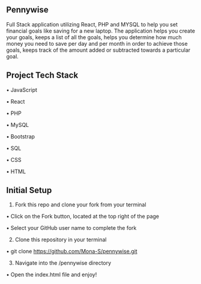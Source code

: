 Pennywise
------
Full Stack application utilizing React, PHP and MYSQL to help you set financial goals like saving for a new laptop. The application helps you create your goals, keeps a list of all the goals, helps you determine how much money you need to save per day and per month in order to achieve those goals, keeps track of the amount added or subtracted towards a particular goal.

Project Tech Stack
-------
• JavaScript

• React

• PHP

• MySQL

• Bootstrap

• SQL

• CSS

• HTML

Initial Setup
----------
1. Fork this repo and clone your fork from your terminal

  • Click on the Fork button, located at the top right of the page

  • Select your GitHub user name to complete the fork

2. Clone this repository in your terminal

  • git clone https://github.com/Mona-S/pennywise.git

3. Navigate into the /pennywise directory

  • Open the index.html file and enjoy!

